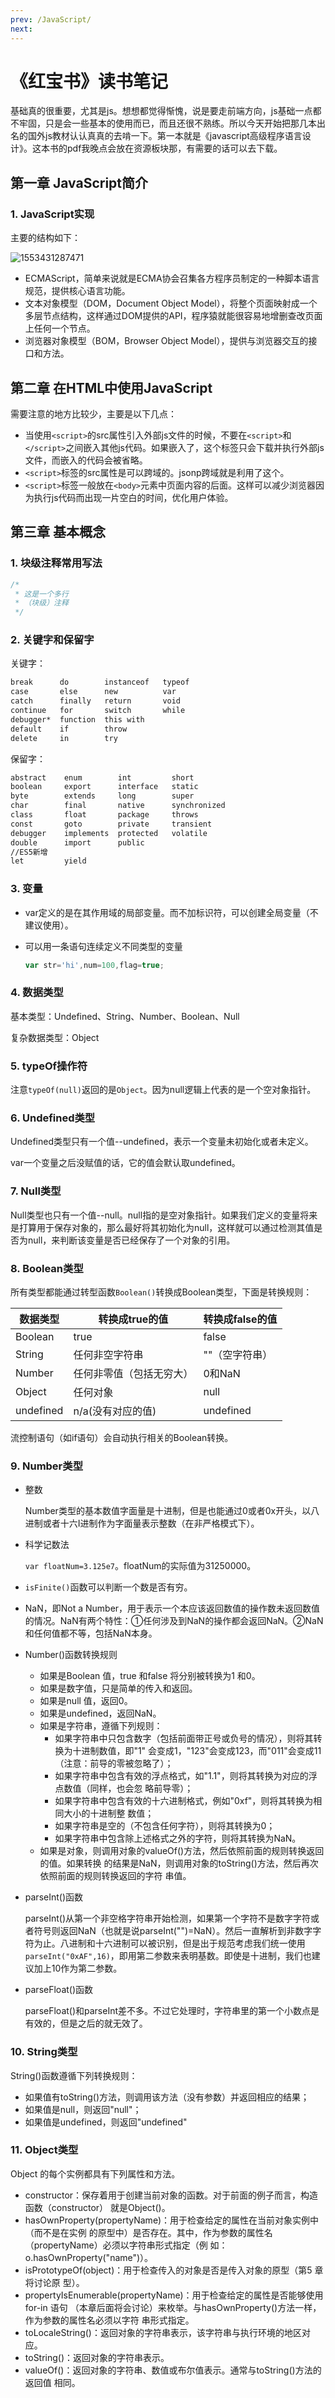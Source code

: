 ```yaml
---
prev: /JavaScript/
next: 
---
```


# 《红宝书》读书笔记


基础真的很重要，尤其是js。想想都觉得惭愧，说是要走前端方向，js基础一点都不牢固，只是会一些基本的使用而已，而且还很不熟练。所以今天开始把那几本出名的国外js教材认认真真的去啃一下。第一本就是《javascript高级程序语言设计》。这本书的pdf我晚点会放在资源板块那，有需要的话可以去下载。


## 第一章 JavaScript简介

### 1. JavaScript实现

主要的结构如下：

![1553431287471](/in-post/1553431287471.png)

- ECMAScript，简单来说就是ECMA协会召集各方程序员制定的一种脚本语言规范，提供核心语言功能。
- 文本对象模型（DOM，Document Object Model），将整个页面映射成一个多层节点结构，这样通过DOM提供的API，程序猿就能很容易地增删查改页面上任何一个节点。
- 浏览器对象模型（BOM，Browser Object Model），提供与浏览器交互的接口和方法。


## 第二章 在HTML中使用JavaScript

需要注意的地方比较少，主要是以下几点：

- 当使用`<script>`的src属性引入外部js文件的时候，不要在`<script>`和`</script>`之间嵌入其他js代码。如果嵌入了，这个标签只会下载并执行外部js文件，而嵌入的代码会被省略。
- `<script>`标签的src属性是可以跨域的。jsonp跨域就是利用了这个。
- `<script>`标签一般放在`<body>`元素中页面内容的后面。这样可以减少浏览器因为执行js代码而出现一片空白的时间，优化用户体验。


## 第三章 基本概念

### 1. 块级注释常用写法

```js
/*
 * 这是一个多行
 * （块级）注释
 */
```


### 2. 关键字和保留字

关键字：

```markdown
break      do        instanceof   typeof
case       else      new          var
catch      finally   return       void
continue   for       switch       while
debugger*  function  this with
default    if        throw
delete     in        try
```



保留字：

```markdown
abstract    enum        int         short
boolean     export      interface   static
byte        extends     long        super
char        final       native      synchronized
class       float       package     throws
const       goto        private     transient
debugger    implements  protected   volatile
double      import      public   
//ES5新增
let         yield
```



### 3. 变量

- var定义的是在其作用域的局部变量。而不加标识符，可以创建全局变量（不建议使用）。

- 可以用一条语句连续定义不同类型的变量

  ```javascript
  var str='hi',num=100,flag=true;
  ```


### 4.  数据类型

基本类型：Undefined、String、Number、Boolean、Null

复杂数据类型：Object



### 5. typeOf操作符

注意`typeOf(null)`返回的是`Object`。因为null逻辑上代表的是一个空对象指针。



### 6. Undefined类型

Undefined类型只有一个值--undefined，表示一个变量未初始化或者未定义。

var一个变量之后没赋值的话，它的值会默认取undefined。


### 7. Null类型

Null类型也只有一个值--null。null指的是空对象指针。如果我们定义的变量将来是打算用于保存对象的，那么最好将其初始化为null，这样就可以通过检测其值是否为null，来判断该变量是否已经保存了一个对象的引用。


### 8. Boolean类型

所有类型都能通过转型函数`Boolean()`转换成Boolean类型，下面是转换规则：

| 数据类型  | 转换成true的值           | 转换成false的值 |
| --------- | ------------------------ | --------------- |
| Boolean   | true                     | false           |
| String    | 任何非空字符串           | ""（空字符串）  |
| Number    | 任何非零值（包括无穷大） | 0和NaN          |
| Object    | 任何对象                 | null            |
| undefined | n/a(没有对应的值)        | undefined       |

流控制语句（如if语句）会自动执行相关的Boolean转换。


### 9. Number类型

- 整数

  Number类型的基本数值字面量是十进制，但是也能通过0或者0x开头，以八进制或者十六I进制作为字面量表示整数（在非严格模式下）。

- 科学记数法

  `var floatNum=3.125e7`。floatNum的实际值为31250000。

- `isFinite()`函数可以判断一个数是否有穷。

- NaN，即Not a Number，用于表示一个本应该返回数值的操作数未返回数值的情况。NaN有两个特性：①任何涉及到NaN的操作都会返回NaN。②NaN和任何值都不等，包括NaN本身。

- Number()函数转换规则

  - 如果是Boolean 值，true 和false 将分别被转换为1 和0。
  - 如果是数字值，只是简单的传入和返回。
  - 如果是null 值，返回0。
  - 如果是undefined，返回NaN。
  - 如果是字符串，遵循下列规则：
    - 如果字符串中只包含数字（包括前面带正号或负号的情况），则将其转换为十进制数值，即"1"
      会变成1，"123"会变成123，而"011"会变成11（注意：前导的零被忽略了）；
    - 如果字符串中包含有效的浮点格式，如"1.1"，则将其转换为对应的浮点数值（同样，也会忽
      略前导零）；
    - 如果字符串中包含有效的十六进制格式，例如"0xf"，则将其转换为相同大小的十进制整
      数值；
    - 如果字符串是空的（不包含任何字符），则将其转换为0；
    - 如果字符串中包含除上述格式之外的字符，则将其转换为NaN。
  - 如果是对象，则调用对象的valueOf()方法，然后依照前面的规则转换返回的值。如果转换
    的结果是NaN，则调用对象的toString()方法，然后再次依照前面的规则转换返回的字符
    串值。

- parseInt()函数

  parseInt()从第一个非空格字符串开始检测，如果第一个字符不是数字字符或者符号则返回NaN（也就是说parseInt("")=NaN）。然后一直解析到非数字字符为止。八进制和十六进制可以被识别，但是出于规范考虑我们统一使用`parseInt("0xAF",16)`，即用第二参数来表明基数。即使是十进制，我们也建议加上10作为第二参数。

- parseFloat()函数

  parseFloat()和parseInt差不多。不过它处理时，字符串里的第一个小数点是有效的，但是之后的就无效了。


### 10. String类型

String()函数遵循下列转换规则：

- 如果值有toString()方法，则调用该方法（没有参数）并返回相应的结果；
- 如果值是null，则返回"null"；
- 如果值是undefined，则返回"undefined"


### 11. Object类型

Object 的每个实例都具有下列属性和方法。

- constructor：保存着用于创建当前对象的函数。对于前面的例子而言，构造函数（constructor）
  就是Object()。
- hasOwnProperty(propertyName)：用于检查给定的属性在当前对象实例中（而不是在实例
  的原型中）是否存在。其中，作为参数的属性名（propertyName）必须以字符串形式指定（例
  如：o.hasOwnProperty("name")）。
- isPrototypeOf(object)：用于检查传入的对象是否是传入对象的原型（第5 章将讨论原
  型）。
- propertyIsEnumerable(propertyName)：用于检查给定的属性是否能够使用for-in 语句
  （本章后面将会讨论）来枚举。与hasOwnProperty()方法一样，作为参数的属性名必须以字符
  串形式指定。
- toLocaleString()：返回对象的字符串表示，该字符串与执行环境的地区对应。
- toString()：返回对象的字符串表示。
- valueOf()：返回对象的字符串、数值或布尔值表示。通常与toString()方法的返回值
  相同。